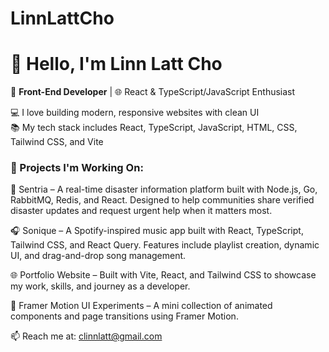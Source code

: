 # LinnLattCho

# 👋 Hello, I'm Linn Latt Cho

🚀 **Front-End Developer** | 🌐 React & TypeScript/JavaScript Enthusiast

💻 I love building modern, responsive websites with clean UI  
📚 My tech stack includes React, TypeScript, JavaScript, HTML, CSS, Tailwind CSS, and Vite  

### 🔨 Projects I'm Working On:
🚨 Sentria – A real-time disaster information platform built with Node.js, Go, RabbitMQ, Redis, and React. Designed to help communities share verified disaster updates and request urgent help when it matters most.

🎧 Sonique – A Spotify-inspired music app built with React, TypeScript, Tailwind CSS, and React Query. Features include playlist creation, dynamic UI, and drag-and-drop song management.

🌐 Portfolio Website – Built with Vite, React, and Tailwind CSS to showcase my work, skills, and journey as a developer.

🧩 Framer Motion UI Experiments – A mini collection of animated components and page transitions using Framer Motion.

📫 Reach me at: clinnlatt@gmail.com 
